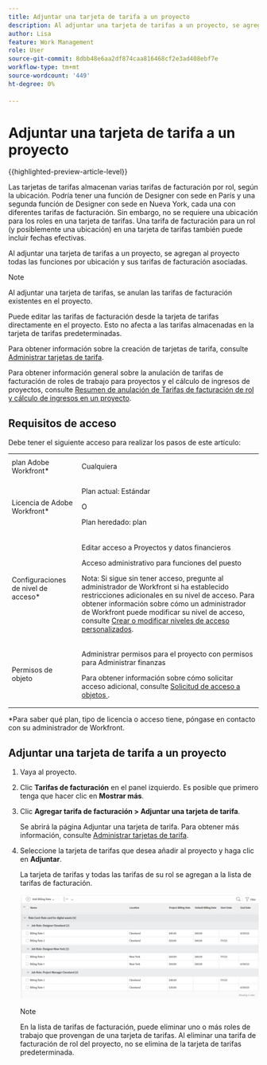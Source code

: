 ```yaml
---
title: Adjuntar una tarjeta de tarifa a un proyecto
description: Al adjuntar una tarjeta de tarifas a un proyecto, se agregan al proyecto todas las funciones por ubicación y sus tarifas de facturación asociadas.
author: Lisa
feature: Work Management
role: User
source-git-commit: 8dbb48e6aa2df874caa816468cf2e3ad408ebf7e
workflow-type: tm+mt
source-wordcount: '449'
ht-degree: 0%

---
```


# Adjuntar una tarjeta de tarifa a un proyecto

{{highlighted-preview-article-level}}

Las tarjetas de tarifas almacenan varias tarifas de facturación por rol, según la ubicación. Podría tener una función de Designer con sede en París y una segunda función de Designer con sede en Nueva York, cada una con diferentes tarifas de facturación. Sin embargo, no se requiere una ubicación para los roles en una tarjeta de tarifas. Una tarifa de facturación para un rol (y posiblemente una ubicación) en una tarjeta de tarifas también puede incluir fechas efectivas.

Al adjuntar una tarjeta de tarifas a un proyecto, se agregan al proyecto todas las funciones por ubicación y sus tarifas de facturación asociadas.

>[!NOTE]
>
>Al adjuntar una tarjeta de tarifas, se anulan las tarifas de facturación existentes en el proyecto.

Puede editar las tarifas de facturación desde la tarjeta de tarifas directamente en el proyecto. Esto no afecta a las tarifas almacenadas en la tarjeta de tarifas predeterminadas.

Para obtener información sobre la creación de tarjetas de tarifa, consulte [Administrar tarjetas de tarifa](/help/quicksilver/administration-and-setup/set-up-workfront/configure-system-defaults/manage-rate-cards.md).

Para obtener información general sobre la anulación de tarifas de facturación de roles de trabajo para proyectos y el cálculo de ingresos de proyectos, consulte [Resumen de anulación de Tarifas de facturación de rol y cálculo de ingresos en un proyecto](/help/quicksilver/manage-work/projects/project-finances/override-role-billing-rates-and-calculate-project-revenue.md).

## Requisitos de acceso

Debe tener el siguiente acceso para realizar los pasos de este artículo:

<table style="table-layout:auto"> 
 <col> 
 <col> 
 <tbody> 
  <tr> 
   <td role="rowheader">plan Adobe Workfront*</td> 
   <td> <p>Cualquiera</p> </td> 
  </tr> 
  <tr> 
   <td role="rowheader">Licencia de Adobe Workfront*</td> 
   <td> <p>Plan actual: Estándar</p><p>O</p><p>Plan heredado: plan </p> </td> 
  </tr> 
  <tr> 
   <td role="rowheader">Configuraciones de nivel de acceso*</td> 
   <td> <p>Editar acceso a Proyectos y datos financieros</p> <p>Acceso administrativo para funciones del puesto</p> <p>Nota: Si sigue sin tener acceso, pregunte al administrador de Workfront si ha establecido restricciones adicionales en su nivel de acceso. Para obtener información sobre cómo un administrador de Workfront puede modificar su nivel de acceso, consulte <a href="../../../administration-and-setup/add-users/configure-and-grant-access/create-modify-access-levels.md" class="MCXref xref">Crear o modificar niveles de acceso personalizados</a>.</p> </td> 
  </tr> 
  <tr> 
   <td role="rowheader">Permisos de objeto</td> 
   <td> <p>Administrar permisos para el proyecto con permisos para Administrar finanzas</p> <p>Para obtener información sobre cómo solicitar acceso adicional, consulte <a href="../../../workfront-basics/grant-and-request-access-to-objects/request-access.md" class="MCXref xref">Solicitud de acceso a objetos </a>.</p> </td> 
  </tr> 
 </tbody> 
</table>

&#42;Para saber qué plan, tipo de licencia o acceso tiene, póngase en contacto con su administrador de Workfront.

## Adjuntar una tarjeta de tarifa a un proyecto

1. Vaya al proyecto.
1. Clic **Tarifas de facturación** en el panel izquierdo. Es posible que primero tenga que hacer clic en **Mostrar más**.
1. Clic **Agregar tarifa de facturación > Adjuntar una tarjeta de tarifa**.

   Se abrirá la página Adjuntar una tarjeta de tarifa. Para obtener más información, consulte [Administrar tarjetas de tarifa](/help/quicksilver/administration-and-setup/set-up-workfront/configure-system-defaults/manage-rate-cards.md).

1. Seleccione la tarjeta de tarifas que desea añadir al proyecto y haga clic en **Adjuntar**.

   La tarjeta de tarifas y todas las tarifas de su rol se agregan a la lista de tarifas de facturación.

   ![Tarjeta de tarifas agregada al proyecto](assets/billing-rates-added-from-rate-card.png)

   >[!NOTE]
   >
   >En la lista de tarifas de facturación, puede eliminar uno o más roles de trabajo que provengan de una tarjeta de tarifas. Al eliminar una tarifa de facturación de rol del proyecto, no se elimina de la tarjeta de tarifas predeterminada.

